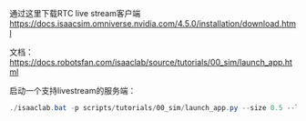 通过这里下载RTC live stream客户端
https://docs.isaacsim.omniverse.nvidia.com/4.5.0/installation/download.html

文档：
https://docs.robotsfan.com/isaaclab/source/tutorials/00_sim/launch_app.html

启动一个支持livestream的服务端：
```ps1
./isaaclab.bat -p scripts/tutorials/00_sim/launch_app.py --size 0.5 --livestream 2
```